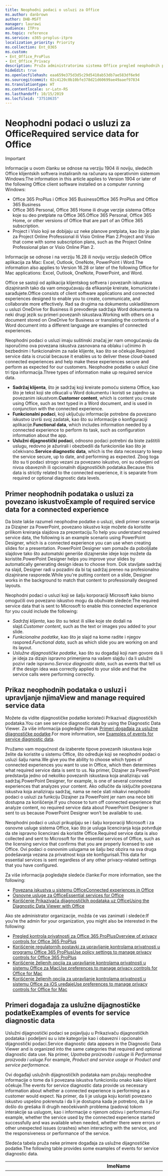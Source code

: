 ```yaml
---
title: Neophodni podaci o usluzi za Office
ms.author: danbrown
author: DHB-MSFT
manager: laurawi
audience: ITPro
ms.topic: reference
ms.service: o365-proplus-itpro
localization_priority: Priority
ms.collection: Ent_O365
ms.custom:
- Ent_Office_ProPlus
- Ent_Office_Privacy
description: Pruža administratorima sistema Office pregled neophodnih podataka o usluzi koji se prikupljaju o povezanim iskustvima u sistemu Office.
hideEdit: true
ms.openlocfilehash: eaa659e375d3d5c29d5410ab53db7ae583df6e9d
ms.sourcegitcommit: 02c4120c0b10bfe378d21d60699ae49aaef97834
ms.translationtype: HT
ms.contentlocale: sr-Latn-RS
ms.lasthandoff: 10/15/2019
ms.locfileid: "37510635"
---
```

# <a name="required-service-data-for-office"></a><span data-ttu-id="1c275-103">Neophodni podaci o usluzi za Office</span><span class="sxs-lookup"><span data-stu-id="1c275-103">Required service data for Office</span></span> 

> [!IMPORTANT]
> <span data-ttu-id="1c275-104">Informacije u ovom članku se odnose na verziju 1904 ili noviju, sledećih Office klijentskih softvera instaliranih na računaru sa operativnim sistemom Windows:</span><span class="sxs-lookup"><span data-stu-id="1c275-104">The information in this article applies to Version 1904 or later of the following Office client software installed on a computer running Windows:</span></span>
> - <span data-ttu-id="1c275-105">Office 365 ProPlus i Office 365 Business</span><span class="sxs-lookup"><span data-stu-id="1c275-105">Office 365 ProPlus and Office 365 Business</span></span>
> - <span data-ttu-id="1c275-106">Office 365 Personal, Office 365 Home ili druge verzije sistema Office koje su deo pretplate na Office 365.</span><span class="sxs-lookup"><span data-stu-id="1c275-106">Office 365 Personal, Office 365 Home, or other versions of Office that are part of an Office 365 subscription.</span></span>
> - <span data-ttu-id="1c275-107">Project i Visio koji se dobijaju uz neke planove pretplata, kao što je plan za Project Online Professional ili Visio Online Plan 2.</span><span class="sxs-lookup"><span data-stu-id="1c275-107">Project and Visio that come with some subscription plans, such as the Project Online Professional plan or Visio Online Plan 2.</span></span>
>
> <span data-ttu-id="1c275-108">Informacije se odnose i na verziju 16.28 ili noviju verziju sledećih Office aplikacija za Mac: Excel, Outlook, OneNote, PowerPoint i Word.</span><span class="sxs-lookup"><span data-stu-id="1c275-108">The information also applies to Version 16.28 or later of the following Office for Mac applications: Excel, Outlook, OneNote, PowerPoint, and Word.</span></span>

<span data-ttu-id="1c275-109">Office se sastoji od aplikacija klijentskog softvera i povezanih iskustava dizajniranih tako da vam omogućavaju da efikasnije kreirate, komunicirate i sarađujete.</span><span class="sxs-lookup"><span data-stu-id="1c275-109">Office consists of client software applications and connected experiences designed to enable you to create, communicate, and collaborate more effectively.</span></span> <span data-ttu-id="1c275-110">Rad sa drugima na dokumentu uskladištenom u usluzi OneDrive for Business ili prevođenje sadržaja Word dokumenta na neki drugi jezik su primeri povezanih iskustava.</span><span class="sxs-lookup"><span data-stu-id="1c275-110">Working with others on a document stored on OneDrive for Business or translating the contents of a Word document into a different language are examples of connected experiences.</span></span>

<span data-ttu-id="1c275-111">Neophodni podaci o usluzi imaju suštinski značaj jer nam omogućavaju da isporučimo ova povezana iskustva zasnovana na oblaku i učinimo ih bezbednim i funkcionalnim za naše klijente, kao što se očekuje.</span><span class="sxs-lookup"><span data-stu-id="1c275-111">Required service data is crucial because it enables us to deliver these cloud-based connected experiences and help make these experiences secure and perform as expected for our customers.</span></span> <span data-ttu-id="1c275-112">Neophodne podatke o usluzi čine tri tipa informacija.</span><span class="sxs-lookup"><span data-stu-id="1c275-112">Three types of information make up required service data.</span></span>

- <span data-ttu-id="1c275-113">**Sadržaj klijenta**, što je sadržaj koji kreirate pomoću sistema Office, kao što je tekst koji ste otkucali u Word dokumentu i koristi se zajedno sa povezanim iskustvom.</span><span class="sxs-lookup"><span data-stu-id="1c275-113">**Customer content**, which is content you create using Office, such as text typed in a Word document, and is used in conjunction with the connected experience.</span></span>
- <span data-ttu-id="1c275-114">**Funkcionalni podaci**, koji uključuju informacije potrebne da povezano iskustvo izvrši svoj zadatak, kao što su informacije o konfiguraciji aplikacije.</span><span class="sxs-lookup"><span data-stu-id="1c275-114">**Functional data**, which includes information needed by a connected experience to perform its task, such as configuration information about the app.</span></span>
- <span data-ttu-id="1c275-115">**Uslužni dijagnostički podaci**, odnosno podaci potrebni da biste zaštitili uslugu, redovno je ažurirali i obezbedili da funkcioniše kao što je očekivano.</span><span class="sxs-lookup"><span data-stu-id="1c275-115">**Service diagnostic data**, which is the data necessary to keep the service secure, up to date, and performing as expected.</span></span> <span data-ttu-id="1c275-116">Zbog toga što su ti podaci strogo vezani za povezano iskustvo, oni su odvojeni od nivoa obaveznih ili opcionalnih dijagnostičkih podataka.</span><span class="sxs-lookup"><span data-stu-id="1c275-116">Because this data is strictly related to the connected experience, it is separate from required or optional diagnostic data levels.</span></span>

## <a name="example-of-required-service-data-for-a-connected-experience"></a><span data-ttu-id="1c275-117">Primer neophodnih podataka o usluzi za povezano iskustvo</span><span class="sxs-lookup"><span data-stu-id="1c275-117">Example of required service data for a connected experience</span></span>

<span data-ttu-id="1c275-118">Da biste lakše razumeli neophodne podatke o usluzi, sledi primer scenarija za Dizajner za PowerPoint, povezano iskustvo koje možete da koristite prilikom kreiranja slajdova za prezentaciju.</span><span class="sxs-lookup"><span data-stu-id="1c275-118">To help you understand required service data, the following is an example scenario using PowerPoint Designer, which is a connected experience you can use when creating slides for a presentation.</span></span> <span data-ttu-id="1c275-119">PowerPoint Designer vam pomaže da poboljšate slajdove tako što automatski generiše dizajnerske ideje koje možete da koristite.</span><span class="sxs-lookup"><span data-stu-id="1c275-119">PowerPoint Designer helps you improve your slides by automatically generating design ideas to choose from.</span></span> <span data-ttu-id="1c275-120">Dok stavljate sadržaj na slajd, Designer radi u pozadini da bi taj sadržaj preneo na profesionalno dizajnirane rasporede.</span><span class="sxs-lookup"><span data-stu-id="1c275-120">While you're putting content on a slide, Designer works in the background to match that content to professionally designed layouts.</span></span>

<span data-ttu-id="1c275-121">Neophodni podaci o usluzi koji se šalju korporaciji Microsoft kako bismo omogućili ovo povezano iskustvo mogu da obuhvate sledeće:</span><span class="sxs-lookup"><span data-stu-id="1c275-121">The required service data that is sent to Microsoft to enable this connected experience for you could include the following:</span></span>

- <span data-ttu-id="1c275-122">*Sadržaj klijenta*, kao što su tekst ili slike koje ste dodali na slajd.</span><span class="sxs-lookup"><span data-stu-id="1c275-122">*Customer content*, such as the text or images you added to your slide.</span></span>
- <span data-ttu-id="1c275-123">*Funkcionalne podatke*, kao što je slajd na kome radite i njegov raspored.</span><span class="sxs-lookup"><span data-stu-id="1c275-123">*Functional data*, such as which slide you are working on and its layout.</span></span>
- <span data-ttu-id="1c275-124">*Uslužne dijagnostičke podatke*, kao što su događaji koji nam govore da li je ideja za dizajn ispravno primenjena na vašem slajdu i da li uslužni pozivi rade ispravno.</span><span class="sxs-lookup"><span data-stu-id="1c275-124">*Service diagnostic data*, such as events that tell us if the design idea was correctly applied to your slide and that the service calls were performing correctly.</span></span>

## <a name="view-and-manage-required-service-data"></a><span data-ttu-id="1c275-125">Prikaz neophodnih podataka o usluzi i upravljanje njima</span><span class="sxs-lookup"><span data-stu-id="1c275-125">View and manage required service data</span></span>

<span data-ttu-id="1c275-126">Možete da vidite dijagnostičke podatke koristeći Prikazivač dijagnostičkih podataka.</span><span class="sxs-lookup"><span data-stu-id="1c275-126">You can see service diagnostic data by using the Diagnostic Data Viewer.</span></span> <span data-ttu-id="1c275-127">Za više informacija pogledajte članak [Primeri događaja za uslužne dijagnostičke podatke](#examples-of-events-for-service-diagnostic-data).</span><span class="sxs-lookup"><span data-stu-id="1c275-127">For more information, see [Examples of events for service diagnostic data](#examples-of-events-for-service-diagnostic-data).</span></span>

<span data-ttu-id="1c275-128">Pružamo vam mogućnost da izaberete tipove povezanih iskustava koje želite da koristite u sistemu Office, što određuje koji se neophodni podaci o usluzi šalju nama.</span><span class="sxs-lookup"><span data-stu-id="1c275-128">We give you the ability to choose which types of connected experiences you want to use in Office, which then determines what required service data is sent to us.</span></span> <span data-ttu-id="1c275-129">Na primer, Dizajner za PowerPoint predstavlja jedno od nekoliko povezanih iskustava koja analiziraju vaš sadržaj.</span><span class="sxs-lookup"><span data-stu-id="1c275-129">PowerPoint Designer, for example, is one of several connected experiences that analyzes your content.</span></span> <span data-ttu-id="1c275-130">Ako odlučite da isključite povezana iskustva koja analiziraju sadržaj, nama se neće slati nikakvi neophodni podaci o usluzi za funkciju Dizajner za PowerPoint jer nam ona neće biti dostupna za korišćenje.</span><span class="sxs-lookup"><span data-stu-id="1c275-130">If you choose to turn off connected experience that analyze content, no required service data about PowerPoint Designer is sent to us because PowerPoint Designer won’t be available to use.</span></span>

<span data-ttu-id="1c275-131">Neophodni podaci o usluzi prikupljaju se i šalju korporaciji Microsoft i za osnovne usluge sistema Office, kao što je usluga licenciranja koja potvrđuje da ste ispravno licencirani da koristite Office.</span><span class="sxs-lookup"><span data-stu-id="1c275-131">Required service data is also collected and sent to Microsoft for the essential services of Office, such as the licensing service that confirms that you are properly licensed to use Office.</span></span> <span data-ttu-id="1c275-132">Ovi podaci o osnovnim uslugama se šalju bez obzira na sva druga podešavanja vezana za privatnost koja ste konfigurisali.</span><span class="sxs-lookup"><span data-stu-id="1c275-132">This data for essential services is sent regardless of any other privacy-related settings that you have configured.</span></span>

<span data-ttu-id="1c275-133">Za više informacija pogledajte sledeće članke:</span><span class="sxs-lookup"><span data-stu-id="1c275-133">For more information, see the following:</span></span>

- [<span data-ttu-id="1c275-134">Povezana iskustva u sistemu Office</span><span class="sxs-lookup"><span data-stu-id="1c275-134">Connected experiences in Office</span></span>](connected-experiences.md)
- [<span data-ttu-id="1c275-135">Osnovne usluge za Office</span><span class="sxs-lookup"><span data-stu-id="1c275-135">Essential services for Office</span></span>](essential-services.md)
- [<span data-ttu-id="1c275-136">Korišćenje Prikazivača dijagnostičkih podataka uz Office</span><span class="sxs-lookup"><span data-stu-id="1c275-136">Using the Diagnostic Data Viewer with Office</span></span>](https://support.office.com/article/cf761ce9-d805-4c60-a339-4e07f3182855)

<span data-ttu-id="1c275-137">Ako ste administrator organizacije, možda će vas zanimati i sledeće:</span><span class="sxs-lookup"><span data-stu-id="1c275-137">If you’re the admin for your organization, you might also be interested in the following:</span></span>

- [<span data-ttu-id="1c275-138">Pregled kontrola privatnosti za Office 365 ProPlus</span><span class="sxs-lookup"><span data-stu-id="1c275-138">Overview of privacy controls for Office 365 ProPlus</span></span>](overview-privacy-controls.md)
- [<span data-ttu-id="1c275-139">Korišćenje regulatornih postavki za upravljanje kontrolama privatnosti u programu Office 365 ProPlus</span><span class="sxs-lookup"><span data-stu-id="1c275-139">Use policy settings to manage privacy controls for Office 365 ProPlus</span></span>](manage-privacy-controls.md)
- [<span data-ttu-id="1c275-140">Korišćenje željenih opcija za upravljanje kontrolama privatnosti u sistemu Office za Mac</span><span class="sxs-lookup"><span data-stu-id="1c275-140">Use preferences to manage privacy controls for Office for Mac</span></span>](mac-privacy-preferences.md)
- [<span data-ttu-id="1c275-141">Korišćenje željenih opcija za upravljanje kontrolama privatnosti u sistemu Office za iOS uređaje</span><span class="sxs-lookup"><span data-stu-id="1c275-141">Use preferences to manage privacy controls for Office for Mac</span></span>](ios-privacy-preferences.md)

## <a name="examples-of-events-for-service-diagnostic-data"></a><span data-ttu-id="1c275-142">Primeri događaja za uslužne dijagnostičke podatke</span><span class="sxs-lookup"><span data-stu-id="1c275-142">Examples of events for service diagnostic data</span></span>

<span data-ttu-id="1c275-143">Uslužni dijagnostički podaci se pojavljuju u Prikazivaču dijagnostičkih podataka i podeljeni su u iste kategorije kao i obavezni i opcionalni dijagnostički podaci.</span><span class="sxs-lookup"><span data-stu-id="1c275-143">Service diagnostic data appears in the Diagnostic Data Viewer and is organized into the same categories that required and optional diagnostic data use.</span></span> <span data-ttu-id="1c275-144">Na primer, *Upotreba proizvoda i usluge* ili *Performanse proizvoda i usluge.*</span><span class="sxs-lookup"><span data-stu-id="1c275-144">For example, *Product and service usage* or *Product and service performance.*</span></span>

<span data-ttu-id="1c275-145">Ovi događaji uslužnih dijagnostičkih podataka nam pružaju neophodne informacije o tome da li povezana iskustva funkcionišu onako kako klijent očekuje.</span><span class="sxs-lookup"><span data-stu-id="1c275-145">The events for service diagnostic data provide us necessary information about whether a connected experience is performing as a customer would expect.</span></span> <span data-ttu-id="1c275-146">Na primer, da li je usluga koju koristi povezano iskustvo uspešno pokrenuta i da li je dostupna kada je potrebno, da li je došlo do grešaka ili drugih neočekivanih problema (padova) tokom interakcije sa uslugom, kao i informacije o njenom odzivu i performansi.</span><span class="sxs-lookup"><span data-stu-id="1c275-146">For example, whether the service used by the connected experience started successfully and was available when needed, whether there were errors or other unexpected issues (crashes) when interacting with the service, and the responsiveness or performance of the service.</span></span>

<span data-ttu-id="1c275-147">Sledeća tabela pruža neke primere događaja za uslužne dijagnostičke podatke.</span><span class="sxs-lookup"><span data-stu-id="1c275-147">The following table provides some examples of events for service diagnostic data.</span></span>

| <span data-ttu-id="1c275-148">**Ime**</span><span class="sxs-lookup"><span data-stu-id="1c275-148">**Name**</span></span>      | <span data-ttu-id="1c275-149">**Opis**</span><span class="sxs-lookup"><span data-stu-id="1c275-149">**Description**</span></span>    |
| ---------- | --------------------- |
| <span data-ttu-id="1c275-150">Office.Excel.Coauth.SaveXrr</span><span class="sxs-lookup"><span data-stu-id="1c275-150">Office.Excel.Coauth.SaveXrr</span></span>     | <span data-ttu-id="1c275-151">Događaj koji se pokreće u programu Excel prilikom korišćenja usluge saradnje koja izveštava o detaljima pojedinačnih revizija koji su zapisani u datoteci za evidenciju revizija.</span><span class="sxs-lookup"><span data-stu-id="1c275-151">An event triggered in Excel when using the collaboration service that reports details on individual revisions that are written to the revision log.</span></span> <span data-ttu-id="1c275-152">Ovo omogućava nadgledanje kašnjenja i ukazivanje na greške u programu Excel koje se odnose na saradnju.</span><span class="sxs-lookup"><span data-stu-id="1c275-152">This provides latency monitoring and indicates errors in Excel that are related to the collaboration</span></span>  |
| <span data-ttu-id="1c275-153">Office.Excel.Coauth.CloseWorkbook</span><span class="sxs-lookup"><span data-stu-id="1c275-153">Office.Excel.Coauth.CloseWorkbook</span></span>  | <span data-ttu-id="1c275-154">Događaj koji se pokreće u programu Excel prilikom korišćenja usluge saradnje koja izveštava kada je radna sveska zatvorena.</span><span class="sxs-lookup"><span data-stu-id="1c275-154">An event triggered in Excel when using the collaboration service that reports when a workbook is closed.</span></span> <span data-ttu-id="1c275-155">Ovo je potrebno za određivanje svih grešaka u ponovnom učitavanju i automatskom osvežavanju.</span><span class="sxs-lookup"><span data-stu-id="1c275-155">This is needed in determining any errors with reload and auto-refresh.</span></span> <span data-ttu-id="1c275-156">To pruža merenje uspeha za aktivnosti usluge saradnje.</span><span class="sxs-lookup"><span data-stu-id="1c275-156">It provides success measurement for collaboration service activities.</span></span>   |
| <span data-ttu-id="1c275-157">Office.Security.OCX.NonTrustedEncounter</span><span class="sxs-lookup"><span data-stu-id="1c275-157">Office.Security.OCX.NonTrustedEncounter</span></span>    | <span data-ttu-id="1c275-158">Događaj koji se pokreće u Office aplikacijama (uključujući Word, Excel, Outlook, PowerPoint i Visio) kada korisnik otvori nepouzdani dokument sa ActiveX kontrolom.</span><span class="sxs-lookup"><span data-stu-id="1c275-158">An event triggered in Office applications (including Word, Excel, Outlook, PowerPoint, and Visio) when a user opens an untrusted document with an ActiveX control.</span></span> <span data-ttu-id="1c275-159">Koristi se za potpuniju procenu upotrebe ActiveX kontrola koje su ugrađene u Office dokumenta i za smanjenje režima bezbednosti kao odgovor na bezbednosne incidente.</span><span class="sxs-lookup"><span data-stu-id="1c275-159">It is used to broadly assess use of ActiveX controls embedded in Office documents and to drive security mitigations in response to security incidents.</span></span>  |
| <span data-ttu-id="1c275-160">Office.Security.UrlReputation.GetUrlReputation</span><span class="sxs-lookup"><span data-stu-id="1c275-160">Office.Security.UrlReputation.GetUrlReputation</span></span> | <span data-ttu-id="1c275-161">Događaj koji se pokreće u Office aplikacijama (uključujući Word, Excel, PowerPoint, Visio i Publisher) i prati uspešnost ili neuspešnost pozivanja funkcije Bezbedne veze.</span><span class="sxs-lookup"><span data-stu-id="1c275-161">An event triggered in Office applications (including Word, Excel, PowerPoint, Visio, and Publisher) that tracks the success or failure of Safe Links calls.</span></span> <span data-ttu-id="1c275-162">Koristi se da bi se obezbedio pravilan rad usluge Bezbedne veze i da bi se dijagnostikovao bilo koji problem.</span><span class="sxs-lookup"><span data-stu-id="1c275-162">It is used to make sure that the Safe Links service is working properly and to diagnose any problems.</span></span>  |
| <span data-ttu-id="1c275-163">Office.Voice.VoiceManager.StreamingAudio</span><span class="sxs-lookup"><span data-stu-id="1c275-163">Office.Voice.VoiceManager.StreamingAudio</span></span>   | <span data-ttu-id="1c275-164">Događaj koji se pokreće u Office aplikacijama (uključujući Word, Outlook i PowerPoint) i pruža informacije o ispravnosti audio protoka u usluzi govora.</span><span class="sxs-lookup"><span data-stu-id="1c275-164">An event triggered in Office applications (including Word, Outlook, and PowerPoint) that provides information about the health of audio streaming to the speech service.</span></span> <span data-ttu-id="1c275-165">Sadrži informacije o veličini audio protoka i greškama do kojih je možda došlo.</span><span class="sxs-lookup"><span data-stu-id="1c275-165">It contains information about the size of audio streamed and any errors that may have occurred.</span></span> <span data-ttu-id="1c275-166">Ove informacije se koriste za nadgledanje ispravnosti usluge, kao i za dijagnostikovanje problema koji su možda klijenti prijavili.</span><span class="sxs-lookup"><span data-stu-id="1c275-166">This information is used to monitor the service health and to diagnose any issues that may have been reported by customers.</span></span> |

